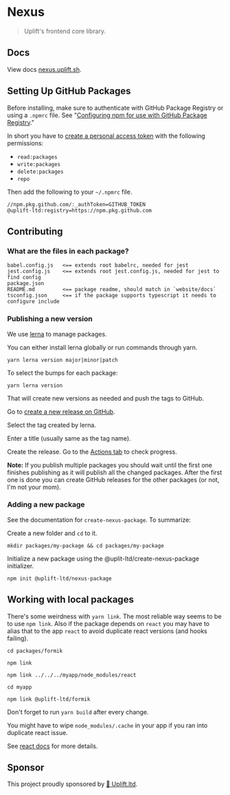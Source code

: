 # Nexus

> Uplift's frontend core library.

## Docs

View docs [nexus.uplift.sh](https://nexus.uplift.sh/).

## Setting Up GitHub Packages

Before installing, make sure to authenticate with GitHub Package Registry or using a `.npmrc` file.
See
"[Configuring npm for use with GitHub Package Registry](https://help.github.com/en/articles/configuring-npm-for-use-with-github-package-registry#authenticating-to-github-package-registry)."

In short you have to
[create a personal access token](https://docs.github.com/en/packages/publishing-and-managing-packages/about-github-packages#about-tokens)
with the following permissions:

- `read:packages`
- `write:packages`
- `delete:packages`
- `repo`

Then add the following to your `~/.npmrc` file.

    //npm.pkg.github.com/:_authToken=GITHUB_TOKEN
    @uplift-ltd:registry=https://npm.pkg.github.com

## Contributing

### What are the files in each package?

```
babel.config.js   <== extends root babelrc, needed for jest
jest.config.js    <== extends root jest.config.js, needed for jest to find config
package.json
README.md         <== package readme, should match in `website/docs`
tsconfig.json     <== if the package supports typescript it needs to configure include
```

### Publishing a new version

We use [lerna](https://github.com/lerna/lerna) to manage packages.

You can either install lerna globally or run commands through yarn.

    yarn lerna version major|minor|patch

To select the bumps for each package:

    yarn lerna version

That will create new versions as needed and push the tags to GitHub.

Go to [create a new release on GitHub](https://github.com/uplift-ltd/nexus/releases/new).

Select the tag created by lerna.

Enter a title (usually same as the tag name).

Create the release. Go to the [Actions tab](https://github.com/uplift-ltd/nexus/actions) to check
progress.

**Note:** If you publish multiple packages you should wait until the first one finishes publishing
as it will publish all the changed packages. After the first one is done you can create GitHub
releases for the other packages (or not, I'm not your mom).

### Adding a new package

See the documentation for `create-nexus-package`. To summarize:

Create a new folder and `cd` to it.

    mkdir packages/my-package && cd packages/my-package

Initialize a new package using the @uplit-ltd/create-nexus-package initializer.

    npm init @uplift-ltd/nexus-package

## Working with local packages

There's some weirdness with `yarn link`. The most reliable way seems to be to use `npm link`. Also
if the package depends on `react` you may have to alias that to the app `react` to avoid duplicate
react versions (and hooks failing).

    cd packages/formik

    npm link

    npm link ../../../myapp/node_modules/react

    cd myapp

    npm link @uplift-ltd/formik

Don't forget to run `yarn build` after every change.

You might have to wipe `node_modules/.cache` in your app if you ran into duplicate react issue.

See [react docs](https://reactjs.org/warnings/invalid-hook-call-warning.html#duplicate-react) for
more details.

## Sponsor

This project proudly sponsored by [🚀 Uplift.ltd](https://www.uplift.ltd).
